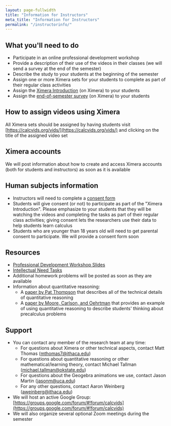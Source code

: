 ```yaml
---
layout: page-fullwidth
title: "Information for Instructors"
meta_title: "Information for Instructors"
permalink: "/instructorinfo/"
---
```


What you'll need to do
-----------------------
- Participate in an online professional development workshop
- Provide a description of their use of the videos in their classes (we will send a survey at the end of the semester)
- Describe the study to your students at the beginning of the semester
- Assign one or more Ximera sets for your students to complete as part of their regular class activities
- Assign the [Ximera Introduction](https://ximera.osu.edu/calcvidstest/intro/intro) (on Ximera) to your students
- Assign the [end-of-semester survey](https://ximera.osu.edu/calcvidstest/survey/survey/survey) (on Ximera) to your students

How to assign videos using Ximera
----------------------------------
All Ximera sets should be assigned by having students visit [https://calcvids.org/vids/](https://calcvids.org/vids/) and clicking on the title of the assigned video set

Ximera accounts
---------------
We will post information about how to create and access Ximera accounts (both for students and instructors) as soon as it is available

Human subjects information
--------------------------
- Instructors will need to complete a [consent form](Instructor_Informed_Consent-Fillable.pdf)
- Students will give consent (or not) to participate as part of the "Ximera Introduction". Please emphasize to your students that they will be watching the videos and completing the tasks as part of their regular class activities; giving consent lets the researchers use their data to help students learn calculus
- Students who are younger than 18 years old will need to get parental consent to participate. We will provide a consent form soon

Resources
---------
- [Professional Development Workshop Slides](Professional_Development.pptx)
- [Intellectual Need Tasks](Intellectual_Need_Tasks.docx)
- Additional homework problems will be posted as soon as they are available
- Information about quantitative reasoning:
  - A [paper by Pat Thompson](http://bit.ly/18OpUu0) that describes all of the technical details of quantitative reasoning 
  - A [paper by Moore, Carlson, and Oehrtman](http://sigmaa.maa.org/rume/crume2009/Moore1_LONG.pdf) that provides an example of using quantitative reasoning to describe students' thinking about precalculus problems

Support
-------
- You can contact any member of the research team at any time:
  - For questions about Ximera or other technical aspects, contact Matt Thomas (<mthomas7@ithaca.edu>)
  - For questions about quantitative reasoning or other mathematical/learning theory, contact Michael Tallman (<michael.tallman@okstate.edu>)
  - For questions about the Geogebra animations we use, contact Jason Martin (<jasonm@uca.edu>)
  - For any other questions, contact Aaron Weinberg (<aweinberg@ithaca.edu>)
- We will host an active Google Group: [https://groups.google.com/forum/#!forum/calcvids](https://groups.google.com/forum/#!forum/calcvids)
- We will also organize several optional Zoom meetings during the semester